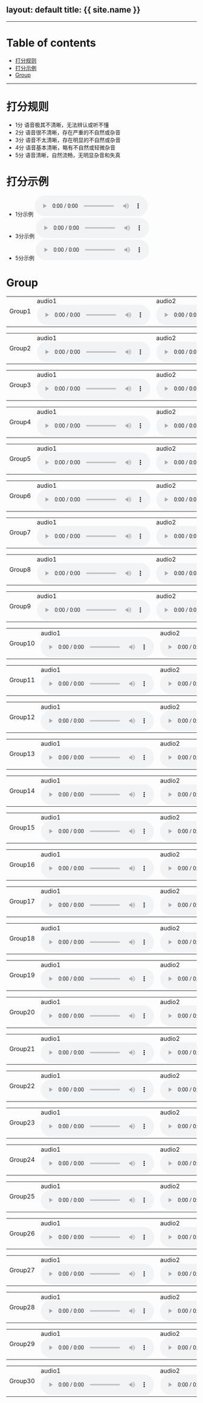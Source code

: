 layout: default
title: {{ site.name }}
---

---

# Table of contents

* [打分规则](#rules)
* [打分示例](#examples)
* [Group](#groups)

---

<a name="rules"></a>
# 打分规则
* 1分	语音极其不清晰，无法辨认或听不懂
* 2分	语音很不清晰，存在严重的不自然或杂音
* 3分	语音不太清晰，存在明显的不自然或杂音
* 4分	语音基本清晰，略有不自然或轻微杂音
* 5分	语音清晰，自然流畅，无明显杂音和失真

<a name="examples"></a>
# 打分示例
* 1分示例
  <audio controls>
  <source src="https://github.com/JoyW12138/samples-for-MOS/raw/main/examples/generated_2.wav" type="audio/wav">
  </audio>
* 3分示例
  <audio controls>
  <source src="https://github.com/JoyW12138/samples-for-MOS/raw/main/examples/generated_2_3.wav" type="audio/wav">
  </audio>
* 5分示例
  <audio controls>
  <source src="https://github.com/JoyW12138/samples-for-MOS/raw/main/examples/original_2.wav" type="audio/wav">
  </audio>

<a name="groups"></a>
# Group
<table>
  <tbody>
    <tr>
    </tr>
    <tr>
      <td>Group1</td>
      <td> audio1 <audio src="https://github.com/JoyW12138/samples-for-MOS/raw/main/samples/group1/0_generated_MelGAN.wav" controls></td>
      <td> audio2 <audio src="https://github.com/JoyW12138/samples-for-MOS/raw/main/samples/group1/0_generated_Noskip-32.wav" controls></td>
      <td> audio3 <audio src="https://github.com/JoyW12138/samples-for-MOS/raw/main/samples/group1/0_generated_Skipv2-32-residual-16842-2s.wav" controls></td>
      <td> audio4 <audio src="https://github.com/JoyW12138/samples-for-MOS/raw/main/samples/group1/0_generated_Skipv2-32.wav" controls></td>
      <td> audio5 <audio src="https://github.com/JoyW12138/samples-for-MOS/raw/main/samples/group1/0_original.wav" controls></td>
    </tr>
  </tbody>
  <colgroup>
  </colgroup>

<table>
  <tbody>
    <tr>
    </tr>
    <tr>
      <td>Group2</td>
      <td> audio1 <audio src="https://github.com/JoyW12138/samples-for-MOS/raw/main/samples/group2/1_generated_MelGAN.wav" controls></td>
      <td> audio2 <audio src="https://github.com/JoyW12138/samples-for-MOS/raw/main/samples/group2/1_generated_Noskip-32.wav" controls></td>
      <td> audio3 <audio src="https://github.com/JoyW12138/samples-for-MOS/raw/main/samples/group2/1_generated_Skipv2-32-residual-16842-2s.wav" controls></td>
      <td> audio4 <audio src="https://github.com/JoyW12138/samples-for-MOS/raw/main/samples/group2/1_generated_Skipv2-32.wav" controls></td>
      <td> audio5 <audio src="https://github.com/JoyW12138/samples-for-MOS/raw/main/samples/group2/1_original.wav" controls></td>
    </tr>
  </tbody>
  <colgroup>
  </colgroup>

<table>
  <tbody>
    <tr>
    </tr>
    <tr>
      <td>Group3</td>
      <td> audio1 <audio src="https://github.com/JoyW12138/samples-for-MOS/raw/main/samples/group3/2_generated_MelGAN.wav" controls></td>
      <td> audio2 <audio src="https://github.com/JoyW12138/samples-for-MOS/raw/main/samples/group3/2_generated_Noskip-32.wav" controls></td>
      <td> audio3 <audio src="https://github.com/JoyW12138/samples-for-MOS/raw/main/samples/group3/2_generated_Skipv2-32-residual-16842-2s.wav" controls></td>
      <td> audio4 <audio src="https://github.com/JoyW12138/samples-for-MOS/raw/main/samples/group3/2_generated_Skipv2-32.wav" controls></td>
      <td> audio5 <audio src="https://github.com/JoyW12138/samples-for-MOS/raw/main/samples/group3/2_original.wav" controls></td>
    </tr>
  </tbody>
  <colgroup>
  </colgroup>

<table>
  <tbody>
    <tr>
    </tr>
    <tr>
      <td>Group4</td>
      <td> audio1 <audio src="https://github.com/JoyW12138/samples-for-MOS/raw/main/samples/group4/3_generated_MelGAN.wav" controls></td>
      <td> audio2 <audio src="https://github.com/JoyW12138/samples-for-MOS/raw/main/samples/group4/3_generated_Noskip-32.wav" controls></td>
      <td> audio3 <audio src="https://github.com/JoyW12138/samples-for-MOS/raw/main/samples/group4/3_generated_Skipv2-32-residual-16842-2s.wav" controls></td>
      <td> audio4 <audio src="https://github.com/JoyW12138/samples-for-MOS/raw/main/samples/group4/3_generated_Skipv2-32.wav" controls></td>
      <td> audio5 <audio src="https://github.com/JoyW12138/samples-for-MOS/raw/main/samples/group4/3_original.wav" controls></td>
    </tr>
  </tbody>
  <colgroup>
  </colgroup>

<table>
  <tbody>
    <tr>
    </tr>
    <tr>
      <td>Group5</td>
      <td> audio1 <audio src="https://github.com/JoyW12138/samples-for-MOS/raw/main/samples/group5/4_generated_MelGAN.wav" controls></td>
      <td> audio2 <audio src="https://github.com/JoyW12138/samples-for-MOS/raw/main/samples/group5/4_generated_Noskip-32.wav" controls></td>
      <td> audio3 <audio src="https://github.com/JoyW12138/samples-for-MOS/raw/main/samples/group5/4_generated_Skipv2-32-residual-16842-2s.wav" controls></td>
      <td> audio4 <audio src="https://github.com/JoyW12138/samples-for-MOS/raw/main/samples/group5/4_generated_Skipv2-32.wav" controls></td>
      <td> audio5 <audio src="https://github.com/JoyW12138/samples-for-MOS/raw/main/samples/group5/4_original.wav" controls></td>
    </tr>
  </tbody>
  <colgroup>
  </colgroup>

<table>
  <tbody>
    <tr>
    </tr>
    <tr>
      <td>Group6</td>
      <td> audio1 <audio src="https://github.com/JoyW12138/samples-for-MOS/raw/main/samples/group6/5_generated_MelGAN.wav" controls></td>
      <td> audio2 <audio src="https://github.com/JoyW12138/samples-for-MOS/raw/main/samples/group6/5_generated_Noskip-32.wav" controls></td>
      <td> audio3 <audio src="https://github.com/JoyW12138/samples-for-MOS/raw/main/samples/group6/5_generated_Skipv2-32-residual-16842-2s.wav" controls></td>
      <td> audio4 <audio src="https://github.com/JoyW12138/samples-for-MOS/raw/main/samples/group6/5_generated_Skipv2-32.wav" controls></td>
      <td> audio5 <audio src="https://github.com/JoyW12138/samples-for-MOS/raw/main/samples/group6/5_original.wav" controls></td>
    </tr>
  </tbody>
  <colgroup>
  </colgroup>

<table>
  <tbody>
    <tr>
    </tr>
    <tr>
      <td>Group7</td>
      <td> audio1 <audio src="https://github.com/JoyW12138/samples-for-MOS/raw/main/samples/group7/6_generated_MelGAN.wav" controls></td>
      <td> audio2 <audio src="https://github.com/JoyW12138/samples-for-MOS/raw/main/samples/group7/6_generated_Noskip-32.wav" controls></td>
      <td> audio3 <audio src="https://github.com/JoyW12138/samples-for-MOS/raw/main/samples/group7/6_generated_Skipv2-32-residual-16842-2s.wav" controls></td>
      <td> audio4 <audio src="https://github.com/JoyW12138/samples-for-MOS/raw/main/samples/group7/6_generated_Skipv2-32.wav" controls></td>
      <td> audio5 <audio src="https://github.com/JoyW12138/samples-for-MOS/raw/main/samples/group7/6_original.wav" controls></td>
    </tr>
  </tbody>
  <colgroup>
  </colgroup>

<table>
  <tbody>
    <tr>
    </tr>
    <tr>
      <td>Group8</td>
      <td> audio1 <audio src="https://github.com/JoyW12138/samples-for-MOS/raw/main/samples/group8/7_generated_MelGAN.wav" controls></td>
      <td> audio2 <audio src="https://github.com/JoyW12138/samples-for-MOS/raw/main/samples/group8/7_generated_Noskip-32.wav" controls></td>
      <td> audio3 <audio src="https://github.com/JoyW12138/samples-for-MOS/raw/main/samples/group8/7_generated_Skipv2-32-residual-16842-2s.wav" controls></td>
      <td> audio4 <audio src="https://github.com/JoyW12138/samples-for-MOS/raw/main/samples/group8/7_generated_Skipv2-32.wav" controls></td>
      <td> audio5 <audio src="https://github.com/JoyW12138/samples-for-MOS/raw/main/samples/group8/7_original.wav" controls></td>
    </tr>
  </tbody>
  <colgroup>
  </colgroup>

<table>
  <tbody>
    <tr>
    </tr>
    <tr>
      <td>Group9</td>
      <td> audio1 <audio src="https://github.com/JoyW12138/samples-for-MOS/raw/main/samples/group9/8_generated_MelGAN.wav" controls></td>
      <td> audio2 <audio src="https://github.com/JoyW12138/samples-for-MOS/raw/main/samples/group9/8_generated_Noskip-32.wav" controls></td>
      <td> audio3 <audio src="https://github.com/JoyW12138/samples-for-MOS/raw/main/samples/group9/8_generated_Skipv2-32-residual-16842-2s.wav" controls></td>
      <td> audio4 <audio src="https://github.com/JoyW12138/samples-for-MOS/raw/main/samples/group9/8_generated_Skipv2-32.wav" controls></td>
      <td> audio5 <audio src="https://github.com/JoyW12138/samples-for-MOS/raw/main/samples/group9/8_original.wav" controls></td>
    </tr>
  </tbody>
  <colgroup>
  </colgroup>

<table>
  <tbody>
    <tr>
    </tr>
    <tr>
      <td>Group10</td>
      <td> audio1 <audio src="https://github.com/JoyW12138/samples-for-MOS/raw/main/samples/group10/9_generated_MelGAN.wav" controls></td>
      <td> audio2 <audio src="https://github.com/JoyW12138/samples-for-MOS/raw/main/samples/group10/9_generated_Noskip-32.wav" controls></td>
      <td> audio3 <audio src="https://github.com/JoyW12138/samples-for-MOS/raw/main/samples/group10/9_generated_Skipv2-32-residual-16842-2s.wav" controls></td>
      <td> audio4 <audio src="https://github.com/JoyW12138/samples-for-MOS/raw/main/samples/group10/9_generated_Skipv2-32.wav" controls></td>
      <td> audio5 <audio src="https://github.com/JoyW12138/samples-for-MOS/raw/main/samples/group10/9_original.wav" controls></td>
    </tr>
  </tbody>
  <colgroup>
  </colgroup>

<table>
  <tbody>
    <tr>
    </tr>
    <tr>
      <td>Group11</td>
      <td> audio1 <audio src="https://github.com/JoyW12138/samples-for-MOS/raw/main/samples/group11/10_generated_MelGAN.wav" controls></td>
      <td> audio2 <audio src="https://github.com/JoyW12138/samples-for-MOS/raw/main/samples/group11/10_generated_Noskip-32.wav" controls></td>
      <td> audio3 <audio src="https://github.com/JoyW12138/samples-for-MOS/raw/main/samples/group11/10_generated_Skipv2-32-residual-16842-2s.wav" controls></td>
      <td> audio4 <audio src="https://github.com/JoyW12138/samples-for-MOS/raw/main/samples/group11/10_generated_Skipv2-32.wav" controls></td>
      <td> audio5 <audio src="https://github.com/JoyW12138/samples-for-MOS/raw/main/samples/group11/10_original.wav" controls></td>
    </tr>
  </tbody>
  <colgroup>
  </colgroup>

<table>
  <tbody>
    <tr>
    </tr>
    <tr>
      <td>Group12</td>
      <td> audio1 <audio src="https://github.com/JoyW12138/samples-for-MOS/raw/main/samples/group12/11_generated_MelGAN.wav" controls></td>
      <td> audio2 <audio src="https://github.com/JoyW12138/samples-for-MOS/raw/main/samples/group12/11_generated_Noskip-32.wav" controls></td>
      <td> audio3 <audio src="https://github.com/JoyW12138/samples-for-MOS/raw/main/samples/group12/11_generated_Skipv2-32-residual-16842-2s.wav" controls></td>
      <td> audio4 <audio src="https://github.com/JoyW12138/samples-for-MOS/raw/main/samples/group12/11_generated_Skipv2-32.wav" controls></td>
      <td> audio5 <audio src="https://github.com/JoyW12138/samples-for-MOS/raw/main/samples/group12/11_original.wav" controls></td>
    </tr>
  </tbody>
  <colgroup>
  </colgroup>

<table>
  <tbody>
    <tr>
    </tr>
    <tr>
      <td>Group13</td>
      <td> audio1 <audio src="https://github.com/JoyW12138/samples-for-MOS/raw/main/samples/group13/12_generated_MelGAN.wav" controls></td>
      <td> audio2 <audio src="https://github.com/JoyW12138/samples-for-MOS/raw/main/samples/group13/12_generated_Noskip-32.wav" controls></td>
      <td> audio3 <audio src="https://github.com/JoyW12138/samples-for-MOS/raw/main/samples/group13/12_generated_Skipv2-32-residual-16842-2s.wav" controls></td>
      <td> audio4 <audio src="https://github.com/JoyW12138/samples-for-MOS/raw/main/samples/group13/12_generated_Skipv2-32.wav" controls></td>
      <td> audio5 <audio src="https://github.com/JoyW12138/samples-for-MOS/raw/main/samples/group13/12_original.wav" controls></td>
    </tr>
  </tbody>
  <colgroup>
  </colgroup>

<table>
  <tbody>
    <tr>
    </tr>
    <tr>
      <td>Group14</td>
      <td> audio1 <audio src="https://github.com/JoyW12138/samples-for-MOS/raw/main/samples/group14/13_generated_MelGAN.wav" controls></td>
      <td> audio2 <audio src="https://github.com/JoyW12138/samples-for-MOS/raw/main/samples/group14/13_generated_Noskip-32.wav" controls></td>
      <td> audio3 <audio src="https://github.com/JoyW12138/samples-for-MOS/raw/main/samples/group14/13_generated_Skipv2-32-residual-16842-2s.wav" controls></td>
      <td> audio4 <audio src="https://github.com/JoyW12138/samples-for-MOS/raw/main/samples/group14/13_generated_Skipv2-32.wav" controls></td>
      <td> audio5 <audio src="https://github.com/JoyW12138/samples-for-MOS/raw/main/samples/group14/13_original.wav" controls></td>
    </tr>
  </tbody>
  <colgroup>
  </colgroup>

<table>
  <tbody>
    <tr>
    </tr>
    <tr>
      <td>Group15</td>
      <td> audio1 <audio src="https://github.com/JoyW12138/samples-for-MOS/raw/main/samples/group15/14_generated_MelGAN.wav" controls></td>
      <td> audio2 <audio src="https://github.com/JoyW12138/samples-for-MOS/raw/main/samples/group15/14_generated_Noskip-32.wav" controls></td>
      <td> audio3 <audio src="https://github.com/JoyW12138/samples-for-MOS/raw/main/samples/group15/14_generated_Skipv2-32-residual-16842-2s.wav" controls></td>
      <td> audio4 <audio src="https://github.com/JoyW12138/samples-for-MOS/raw/main/samples/group15/14_generated_Skipv2-32.wav" controls></td>
      <td> audio5 <audio src="https://github.com/JoyW12138/samples-for-MOS/raw/main/samples/group15/14_original.wav" controls></td>
    </tr>
  </tbody>
  <colgroup>
  </colgroup>

<table>
  <tbody>
    <tr>
    </tr>
    <tr>
      <td>Group16</td>
      <td> audio1 <audio src="https://github.com/JoyW12138/samples-for-MOS/raw/main/samples/group16/15_generated_MelGAN.wav" controls></td>
      <td> audio2 <audio src="https://github.com/JoyW12138/samples-for-MOS/raw/main/samples/group16/15_generated_Noskip-32.wav" controls></td>
      <td> audio3 <audio src="https://github.com/JoyW12138/samples-for-MOS/raw/main/samples/group16/15_generated_Skipv2-32-residual-16842-2s.wav" controls></td>
      <td> audio4 <audio src="https://github.com/JoyW12138/samples-for-MOS/raw/main/samples/group16/15_generated_Skipv2-32.wav" controls></td>
      <td> audio5 <audio src="https://github.com/JoyW12138/samples-for-MOS/raw/main/samples/group16/15_original.wav" controls></td>
    </tr>
  </tbody>
  <colgroup>
  </colgroup>

<table>
  <tbody>
    <tr>
    </tr>
    <tr>
      <td>Group17</td>
      <td> audio1 <audio src="https://github.com/JoyW12138/samples-for-MOS/raw/main/samples/group17/16_generated_MelGAN.wav" controls></td>
      <td> audio2 <audio src="https://github.com/JoyW12138/samples-for-MOS/raw/main/samples/group17/16_generated_Noskip-32.wav" controls></td>
      <td> audio3 <audio src="https://github.com/JoyW12138/samples-for-MOS/raw/main/samples/group17/16_generated_Skipv2-32-residual-16842-2s.wav" controls></td>
      <td> audio4 <audio src="https://github.com/JoyW12138/samples-for-MOS/raw/main/samples/group17/16_generated_Skipv2-32.wav" controls></td>
      <td> audio5 <audio src="https://github.com/JoyW12138/samples-for-MOS/raw/main/samples/group17/16_original.wav" controls></td>
    </tr>
  </tbody>
  <colgroup>
  </colgroup>

<table>
  <tbody>
    <tr>
    </tr>
    <tr>
      <td>Group18</td>
      <td> audio1 <audio src="https://github.com/JoyW12138/samples-for-MOS/raw/main/samples/group18/17_generated_MelGAN.wav" controls></td>
      <td> audio2 <audio src="https://github.com/JoyW12138/samples-for-MOS/raw/main/samples/group18/17_generated_Noskip-32.wav" controls></td>
      <td> audio3 <audio src="https://github.com/JoyW12138/samples-for-MOS/raw/main/samples/group18/17_generated_Skipv2-32-residual-16842-2s.wav" controls></td>
      <td> audio4 <audio src="https://github.com/JoyW12138/samples-for-MOS/raw/main/samples/group18/17_generated_Skipv2-32.wav" controls></td>
      <td> audio5 <audio src="https://github.com/JoyW12138/samples-for-MOS/raw/main/samples/group18/17_original.wav" controls></td>
  </tbody>
  <colgroup>
  </colgroup>

<table>
  <tbody>
    <tr>
    </tr>
    <tr>
      <td>Group19</td>
      <td> audio1 <audio src="https://github.com/JoyW12138/samples-for-MOS/raw/main/samples/group19/18_generated_MelGAN.wav" controls></td>
      <td> audio2 <audio src="https://github.com/JoyW12138/samples-for-MOS/raw/main/samples/group19/18_generated_Noskip-32.wav" controls></td>
      <td> audio3 <audio src="https://github.com/JoyW12138/samples-for-MOS/raw/main/samples/group19/18_generated_Skipv2-32-residual-16842-2s.wav" controls></td>
      <td> audio4 <audio src="https://github.com/JoyW12138/samples-for-MOS/raw/main/samples/group19/18_generated_Skipv2-32.wav" controls></td>
      <td> audio5 <audio src="https://github.com/JoyW12138/samples-for-MOS/raw/main/samples/group19/18_original.wav" controls></td>
    </tr>
  </tbody>
  <colgroup>
  </colgroup>

<table>
  <tbody>
    <tr>
    </tr>
    <tr>
      <td>Group20</td>
      <td> audio1 <audio src="https://github.com/JoyW12138/samples-for-MOS/raw/main/samples/group20/19_generated_MelGAN.wav" controls></td>
      <td> audio2 <audio src="https://github.com/JoyW12138/samples-for-MOS/raw/main/samples/group20/19_generated_Noskip-32.wav" controls></td>
      <td> audio3 <audio src="https://github.com/JoyW12138/samples-for-MOS/raw/main/samples/group20/19_generated_Skipv2-32-residual-16842-2s.wav" controls></td>
      <td> audio4 <audio src="https://github.com/JoyW12138/samples-for-MOS/raw/main/samples/group20/19_generated_Skipv2-32.wav" controls></td>
      <td> audio5 <audio src="https://github.com/JoyW12138/samples-for-MOS/raw/main/samples/group20/19_original.wav" controls></td>
    </tr>
  </tbody>
  <colgroup>
  </colgroup>

<table>
  <tbody>
    <tr>
    </tr>
    <tr>
      <td>Group21</td>
      <td> audio1 <audio src="https://github.com/JoyW12138/samples-for-MOS/raw/main/samples/group21/20_generated_MelGAN.wav" controls></td>
      <td> audio2 <audio src="https://github.com/JoyW12138/samples-for-MOS/raw/main/samples/group21/20_generated_Noskip-32.wav" controls></td>
      <td> audio3 <audio src="https://github.com/JoyW12138/samples-for-MOS/raw/main/samples/group21/20_generated_Skipv2-32-residual-16842-2s.wav" controls></td>
      <td> audio4 <audio src="https://github.com/JoyW12138/samples-for-MOS/raw/main/samples/group21/20_generated_Skipv2-32.wav" controls></td>
      <td> audio5 <audio src="https://github.com/JoyW12138/samples-for-MOS/raw/main/samples/group21/20_original.wav" controls></td>
    </tr>
  </tbody>
  <colgroup>
  </colgroup>

<table>
  <tbody>
    <tr>
    </tr>
    <tr>
      <td>Group22</td>
      <td> audio1 <audio src="https://github.com/JoyW12138/samples-for-MOS/raw/main/samples/group22/21_generated_MelGAN.wav" controls></td>
      <td> audio2 <audio src="https://github.com/JoyW12138/samples-for-MOS/raw/main/samples/group22/21_generated_Noskip-32.wav" controls></td>
      <td> audio3 <audio src="https://github.com/JoyW12138/samples-for-MOS/raw/main/samples/group22/21_generated_Skipv2-32-residual-16842-2s.wav" controls></td>
      <td> audio4 <audio src="https://github.com/JoyW12138/samples-for-MOS/raw/main/samples/group22/21_generated_Skipv2-32.wav" controls></td>
      <td> audio5 <audio src="https://github.com/JoyW12138/samples-for-MOS/raw/main/samples/group22/21_original.wav" controls></td>
    </tr>
  </tbody>
  <colgroup>
  </colgroup>

<table>
  <tbody>
    <tr>
    </tr>
    <tr>
      <td>Group23</td>
      <td> audio1 <audio src="https://github.com/JoyW12138/samples-for-MOS/raw/main/samples/group23/22_generated_MelGAN.wav" controls></td>
      <td> audio2 <audio src="https://github.com/JoyW12138/samples-for-MOS/raw/main/samples/group23/22_generated_Noskip-32.wav" controls></td>
      <td> audio3 <audio src="https://github.com/JoyW12138/samples-for-MOS/raw/main/samples/group23/22_generated_Skipv2-32-residual-16842-2s.wav" controls></td>
      <td> audio4 <audio src="https://github.com/JoyW12138/samples-for-MOS/raw/main/samples/group23/22_generated_Skipv2-32.wav" controls></td>
      <td> audio5 <audio src="https://github.com/JoyW12138/samples-for-MOS/raw/main/samples/group23/22_original.wav" controls></td>
    </tr>
  </tbody>
  <colgroup>
  </colgroup>

<table>
  <tbody>
    <tr>
    </tr>
    <tr>
      <td>Group24</td>
      <td> audio1 <audio src="https://github.com/JoyW12138/samples-for-MOS/raw/main/samples/group24/23_generated_MelGAN.wav" controls></td>
      <td> audio2 <audio src="https://github.com/JoyW12138/samples-for-MOS/raw/main/samples/group24/23_generated_Noskip-32.wav" controls></td>
      <td> audio3 <audio src="https://github.com/JoyW12138/samples-for-MOS/raw/main/samples/group24/23_generated_Skipv2-32-residual-16842-2s.wav" controls></td>
      <td> audio4 <audio src="https://github.com/JoyW12138/samples-for-MOS/raw/main/samples/group24/23_generated_Skipv2-32.wav" controls></td>
      <td> audio5 <audio src="https://github.com/JoyW12138/samples-for-MOS/raw/main/samples/group24/23_original.wav" controls></td>
    </tr>
  </tbody>
  <colgroup>
  </colgroup>

<table>
  <tbody>
    <tr>
    </tr>
    <tr>
      <td>Group25</td>
      <td> audio1 <audio src="https://github.com/JoyW12138/samples-for-MOS/raw/main/samples/group25/24_generated_MelGAN.wav" controls></td>
      <td> audio2 <audio src="https://github.com/JoyW12138/samples-for-MOS/raw/main/samples/group25/24_generated_Noskip-32.wav" controls></td>
      <td> audio3 <audio src="https://github.com/JoyW12138/samples-for-MOS/raw/main/samples/group25/24_generated_Skipv2-32-residual-16842-2s.wav" controls></td>
      <td> audio4 <audio src="https://github.com/JoyW12138/samples-for-MOS/raw/main/samples/group25/24_generated_Skipv2-32.wav" controls></td>
      <td> audio5 <audio src="https://github.com/JoyW12138/samples-for-MOS/raw/main/samples/group25/24_original.wav" controls></td>
    </tr>
  </tbody>
  <colgroup>
  </colgroup>

<table>
  <tbody>
    <tr>
    </tr>
    <tr>
      <td>Group26</td>
      <td> audio1 <audio src="https://github.com/JoyW12138/samples-for-MOS/raw/main/samples/group26/25_generated_MelGAN.wav" controls></td>
      <td> audio2 <audio src="https://github.com/JoyW12138/samples-for-MOS/raw/main/samples/group26/25_generated_Noskip-32.wav" controls></td>
      <td> audio3 <audio src="https://github.com/JoyW12138/samples-for-MOS/raw/main/samples/group26/25_generated_Skipv2-32-residual-16842-2s.wav" controls></td>
      <td> audio4 <audio src="https://github.com/JoyW12138/samples-for-MOS/raw/main/samples/group26/25_generated_Skipv2-32.wav" controls></td>
      <td> audio5 <audio src="https://github.com/JoyW12138/samples-for-MOS/raw/main/samples/group26/25_original.wav" controls></td>
    </tr>
  </tbody>
  <colgroup>
  </colgroup>

<table>
  <tbody>
    <tr>
    </tr>
    <tr>
      <td>Group27</td>
      <td> audio1 <audio src="https://github.com/JoyW12138/samples-for-MOS/raw/main/samples/group27/26_generated_MelGAN.wav" controls></td>
      <td> audio2 <audio src="https://github.com/JoyW12138/samples-for-MOS/raw/main/samples/group27/26_generated_Noskip-32.wav" controls></td>
      <td> audio3 <audio src="https://github.com/JoyW12138/samples-for-MOS/raw/main/samples/group27/26_generated_Skipv2-32-residual-16842-2s.wav" controls></td>
      <td> audio4 <audio src="https://github.com/JoyW12138/samples-for-MOS/raw/main/samples/group27/26_generated_Skipv2-32.wav" controls></td>
      <td> audio5 <audio src="https://github.com/JoyW12138/samples-for-MOS/raw/main/samples/group27/26_original.wav" controls></td>
    </tr>
  </tbody>
  <colgroup>
  </colgroup>

<table>
  <tbody>
    <tr>
    </tr>
    <tr>
      <td>Group28</td>
      <td> audio1 <audio src="https://github.com/JoyW12138/samples-for-MOS/raw/main/samples/group28/27_generated_MelGAN.wav" controls></td>
      <td> audio2 <audio src="https://github.com/JoyW12138/samples-for-MOS/raw/main/samples/group28/27_generated_Noskip-32.wav" controls></td>
      <td> audio3 <audio src="https://github.com/JoyW12138/samples-for-MOS/raw/main/samples/group28/27_generated_Skipv2-32-residual-16842-2s.wav" controls></td>
      <td> audio4 <audio src="https://github.com/JoyW12138/samples-for-MOS/raw/main/samples/group28/27_generated_Skipv2-32.wav" controls></td>
      <td> audio5 <audio src="https://github.com/JoyW12138/samples-for-MOS/raw/main/samples/group28/27_original.wav" controls></td>
    </tr>
  </tbody>
  <colgroup>
  </colgroup>

<table>
  <tbody>
    <tr>
    </tr>
    <tr>
      <td>Group29</td>
      <td> audio1 <audio src="https://github.com/JoyW12138/samples-for-MOS/raw/main/samples/group29/28_generated_MelGAN.wav" controls></td>
      <td> audio2 <audio src="https://github.com/JoyW12138/samples-for-MOS/raw/main/samples/group29/28_generated_Noskip-32.wav" controls></td>
      <td> audio3 <audio src="https://github.com/JoyW12138/samples-for-MOS/raw/main/samples/group29/28_generated_Skipv2-32-residual-16842-2s.wav" controls></td>
      <td> audio4 <audio src="https://github.com/JoyW12138/samples-for-MOS/raw/main/samples/group29/28_generated_Skipv2-32.wav" controls></td>
      <td> audio5 <audio src="https://github.com/JoyW12138/samples-for-MOS/raw/main/samples/group29/28_original.wav" controls></td>
    </tr>
  </tbody>
  <colgroup>
  </colgroup>

<table>
  <tbody>
    <tr>
    </tr>
    <tr>
      <td>Group30</td>
      <td> audio1 <audio src="https://github.com/JoyW12138/samples-for-MOS/raw/main/samples/group30/29_generated_MelGAN.wav" controls></td>
      <td> audio2 <audio src="https://github.com/JoyW12138/samples-for-MOS/raw/main/samples/group30/29_generated_Noskip-32.wav" controls></td>
      <td> audio3 <audio src="https://github.com/JoyW12138/samples-for-MOS/raw/main/samples/group30/29_generated_Skipv2-32-residual-16842-2s.wav" controls></td>
      <td> audio4 <audio src="https://github.com/JoyW12138/samples-for-MOS/raw/main/samples/group30/29_generated_Skipv2-32.wav" controls></td>
      <td> audio5 <audio src="https://github.com/JoyW12138/samples-for-MOS/raw/main/samples/group30/29_original.wav" controls></td>
    </tr>
  </tbody>
  <colgroup>
  </colgroup>
</table>
